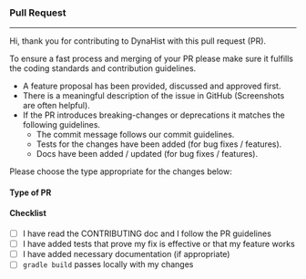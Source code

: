 ### <strong>Pull Request</strong>

<hr>
Hi, thank you for contributing to DynaHist with this pull request (PR).

To ensure a fast process and merging of your PR please make sure it fulfills the
coding standards and contribution guidelines.

- A feature proposal has been provided, discussed and approved first.
- There is a meaningful description of the issue in GitHub (Screenshots are
  often helpful).
- If the PR introduces breaking-changes or deprecations it matches the following
  guidelines.
  - The commit message follows our commit guidelines.
  - Tests for the changes have been added (for bug fixes / features).
  - Docs have been added / updated (for bug fixes / features).

Please choose the type appropriate for the changes below: <br>

#### Type of PR

<!-- Bugfix (non-breaking change which fixes an issue) -->
<!-- Feature (non-breaking change which adds functionality)-->
<!-- Breaking change (fix or change that would cause existing functionality to not work as expected) -->
<!-- Documentation update (changes to documentation) -->
<!-- Other (if none of the above apply) -->

#### Checklist

- [ ] I have read the CONTRIBUTING doc and I follow the PR guidelines
- [ ] I have added tests that prove my fix is effective or that my feature works
- [ ] I have added necessary documentation (if appropriate)
- [ ] `gradle build` passes locally with my changes